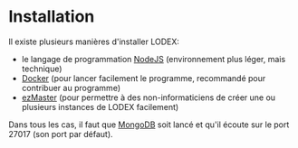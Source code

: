 # Installation

Il existe plusieurs manières d'installer LODEX:

* le langage de programmation [NodeJS](node.md) \(environnement plus léger, mais technique\)
* [Docker](docker.md) \(pour lancer facilement le programme, recommandé pour contribuer au programme\)
* [ezMaster](ezmaster.md) \(pour permettre à des non-informaticiens de créer une ou plusieurs instances de LODEX facilement\)

Dans tous les cas, il faut que [MongoDB](https://docs.mongodb.com/manual/installation/) soit lancé et qu'il écoute sur le port 27017 \(son port par défaut\).


